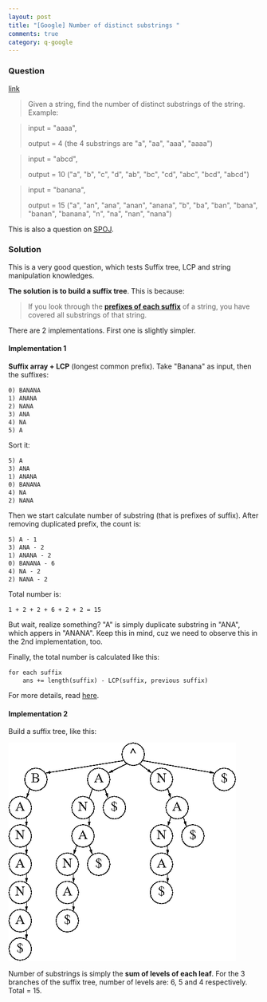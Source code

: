 ```yaml
---
layout: post
title: "[Google] Number of distinct substrings "
comments: true
category: q-google
---
```


### Question

[link](http://www.quora.com/Given-a-string-how-do-I-find-the-number-of-distinct-substrings-of-the-string)

> Given a string, find the number of distinct substrings of the string. Example:

> input = "aaaa",
>
> output = 4 (the 4 substrings are "a", "aa", "aaa", "aaaa")

> input = "abcd",
>
> output = 10 ("a", "b", "c", "d", "ab", "bc", "cd", "abc", "bcd", "abcd")

> input = "banana",
>
> output = 15 ("a", "an", "ana", "anan", "anana", "b", "ba", "ban", "bana", "banan", "banana", "n", "na", "nan", "nana")

This is also a question on [SPOJ](http://www.spoj.com/problems/DISUBSTR/).

### Solution

This is a very good question, which tests Suffix tree, LCP and string manipulation knowledges.

**The solution is to build a suffix tree**. This is because:

> If you look through the **[prefixes of each suffix](http://qr.ae/6o6Nk)** of a string, you have covered all substrings of that string.

There are 2 implementations. First one is slightly simpler.

#### Implementation 1

**Suffix array + LCP** (longest common prefix). Take "Banana" as input, then the suffixes:

    0) BANANA
    1) ANANA
    2) NANA
    3) ANA
    4) NA
    5) A

Sort it:

    5) A
    3) ANA
    1) ANANA
    0) BANANA
    4) NA
    2) NANA

Then we start calculate number of substring (that is prefixes of suffix). After removing duplicated prefix, the count is:

    5) A - 1
    3) ANA - 2
    1) ANANA - 2
    0) BANANA - 6
    4) NA - 2
    2) NANA - 2

Total number is:

    1 + 2 + 2 + 6 + 2 + 2 = 15

But wait, realize something? "A" is simply duplicate substring in "ANA", which appers in "ANANA". Keep this in mind, cuz we need to observe this in the 2nd implementation, too.

Finally, the total number is calculated like this:

    for each suffix
        ans += length(suffix) - LCP(suffix, previous suffix)

For more details, read [here](http://qr.ae/6o6Nk).

#### Implementation 2

Build a suffix tree, like this:

![](/images/suffix-tree-banana.png)

Number of substrings is simply the **sum of levels of each leaf**. For the 3 branches of the suffix tree, number of levels are: 6, 5 and 4 respectively. Total = 15.
